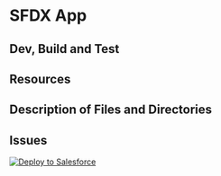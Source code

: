 # SFDX  App

## Dev, Build and Test


## Resources


## Description of Files and Directories


## Issues

<a href="https://githubsfdeploy.herokuapp.com">
  <img alt="Deploy to Salesforce"
       src="https://raw.githubusercontent.com/afawcett/githubsfdeploy/master/deploy.png">
</a>
